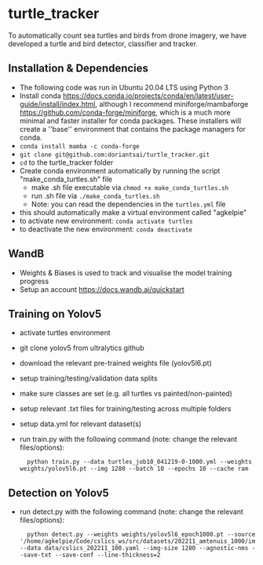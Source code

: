 # turtle_tracker
To automatically count sea turtles and birds from drone imagery, we have developed a turtle and bird detector, classifier and tracker.

## Installation & Dependencies
- The following code was run in Ubuntu 20.04 LTS using Python 3
- Install conda https://docs.conda.io/projects/conda/en/latest/user-guide/install/index.html, although I recommend miniforge/mambaforge https://github.com/conda-forge/miniforge, which is a much more minimal and faster installer for conda packages. These installers will create a ''base'' environment that contains the package managers for conda.
- `conda install mamba -c conda-forge`
- `git clone git@github.com:doriantsai/turtle_tracker.git`
- `cd` to the turtle_tracker folder
- Create conda environment automatically by running the script "make_conda_turtles.sh" file
    - make .sh file executable via `chmod +x make_conda_turtles.sh`
    - run .sh file via `./make_conda_turtles.sh`
    - Note: you can read the dependencies in the `turtles.yml` file
- this should automatically make a virtual environment called "agkelpie"
- to activate new environment: `conda activate turtles`
- to deactivate the new environment: `conda deactivate`

## WandB
- Weights & Biases is used to track and visualise the model training progress
- Setup an account https://docs.wandb.ai/quickstart


## Training on Yolov5
- activate turtles environment
- git clone yolov5 from ultralytics github
- download the relevant pre-trained weights file (yolov5l6.pt)
- setup training/testing/validation data splits
- make sure classes are set (e.g. all turtles vs painted/non-painted)
- setup relevant .txt files for training/testing across multiple folders
- setup data.yml for relevant dataset(s)
- run train.py with the following command (note: change the relevant files/options): 

        python train.py --data turtles_job10_041219-0-1000.yml --weights weights/yolov5l6.pt --img 1280 --batch 10 --epochs 10 --cache ram

## Detection on Yolov5
- run detect.py with the following command (note: change the relevant files/options):

        python detect.py --weights weights/yolov5l6_epoch1000.pt --source '/home/agkelpie/Code/cslics_ws/src/datasets/202211_amtenuis_1000/images/*.png' --data data/cslics_202211_100.yaml --img-size 1280 --agnostic-nms --save-txt --save-conf --line-thickness=2